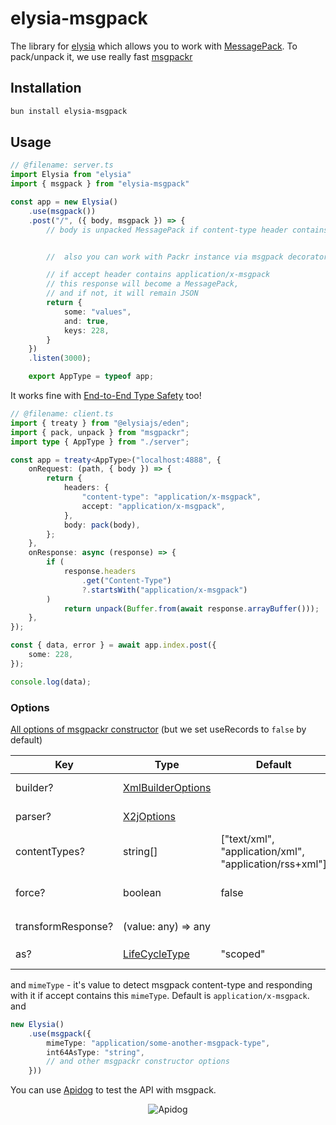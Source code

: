 # elysia-msgpack

The library for [elysia](https://elysiajs.com) which allows you to work with [MessagePack](https://msgpack.org). To pack/unpack it, we use really fast [msgpackr](https://github.com/kriszyp/msgpackr)

## Installation

```bash
bun install elysia-msgpack
```

## Usage

```ts
// @filename: server.ts
import Elysia from "elysia"
import { msgpack } from "elysia-msgpack"

const app = new Elysia()
    .use(msgpack())
    .post("/", ({ body, msgpack }) => {
        // body is unpacked MessagePack if content-type header contains application/x-msgpack


        //  also you can work with Packr instance via msgpack decorator

        // if accept header contains application/x-msgpack
        // this response will become a MessagePack,
        // and if not, it will remain JSON
        return {
            some: "values",
            and: true,
            keys: 228,
        }
    })
    .listen(3000);

    export AppType = typeof app;
```

It works fine with [End-to-End Type Safety](https://elysiajs.com/eden/overview.html) too!

```ts
// @filename: client.ts
import { treaty } from "@elysiajs/eden";
import { pack, unpack } from "msgpackr";
import type { AppType } from "./server";

const app = treaty<AppType>("localhost:4888", {
    onRequest: (path, { body }) => {
        return {
            headers: {
                "content-type": "application/x-msgpack",
                accept: "application/x-msgpack",
            },
            body: pack(body),
        };
    },
    onResponse: async (response) => {
        if (
            response.headers
                .get("Content-Type")
                ?.startsWith("application/x-msgpack")
        )
            return unpack(Buffer.from(await response.arrayBuffer()));
    },
});

const { data, error } = await app.index.post({
    some: 228,
});

console.log(data);
```

### Options

[All options of msgpackr constructor](https://github.com/kriszyp/msgpackr?tab=readme-ov-file#options) (but we set useRecords to `false` by default)

| Key                | Type                                                                                                            | Default                                                | Description                                                         |
| ------------------ | --------------------------------------------------------------------------------------------------------------- | ------------------------------------------------------ | ------------------------------------------------------------------- |
| builder?           | [XmlBuilderOptions](https://github.com/NaturalIntelligence/fast-xml-parser/blob/master/docs/v4/3.XMLBuilder.md) |                                                        | Options to configure `XML` builder                                  |
| parser?            | [X2jOptions](https://github.com/NaturalIntelligence/fast-xml-parser/blob/master/docs/v4/2.XMLparseOptions.md)   |                                                        | Options to configure `XML` parser                                   |
| contentTypes?      | string[]                                                                                                        | ["text/xml", "application/xml", "application/rss+xml"] | An array of `content-types` that need to be serialized/deserialized |
| force?             | boolean                                                                                                         | false                                                  | Don't look at the `accept` header to serialize?                     |
| transformResponse? | (value: any) => any                                                                                             |                                                        | Handler to transform `response`                                     |
| as?                | [LifeCycleType](https://elysiajs.com/essential/scope.html#hook-type)                                            | "scoped"                                               | Option to specify `type` of hooks                                   |

and `mimeType` - it's value to detect msgpack content-type and responding with it if accept contains this `mimeType`. Default is `application/x-msgpack`.
and

<!-- prettier-ignore -->
```ts
new Elysia()
    .use(msgpack({
        mimeType: "application/some-another-msgpack-type",
        int64AsType: "string",
        // and other msgpackr constructor options
    }))
```

You can use [Apidog](https://apidog.com/) to test the API with msgpack.

<div align='center'>
  <img src="https://github.com/kravetsone/elysia-msgpack/assets/57632712/25a3761e-4121-4849-9d77-a73b96227685" alt="Apidog" /> 
</div>
